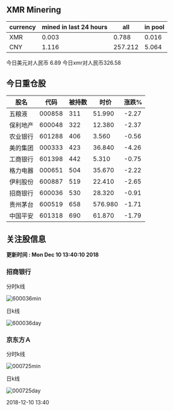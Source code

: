 ## XMR Minering

|currency|mined in last 24 hours|all|in pool|
|---|---|---|---|
|XMR|0.003|0.788|0.016|
|CNY|1.116|257.212|5.064|

今日美元对人民币 6.89	今日xmr对人民币326.58


## 今日重仓股 

|股名|代码|被持数|时价|涨跌%|
|---|---|---|---|---|
|五粮液|000858|311|51.990|-2.27|
|保利地产|600048|322|12.380|-2.37|
|农业银行|601288|406|3.560|-0.56|
|美的集团|000333|423|36.840|-4.26|
|工商银行|601398|442|5.310|-0.75|
|格力电器|000651|504|35.670|-2.22|
|伊利股份|600887|519|22.410|-2.65|
|招商银行|600036|530|28.320|-0.91|
|贵州茅台|600519|658|576.980|-1.71|
|中国平安|601318|690|61.870|-1.79|

## 关注股信息
**更新时间 : Mon Dec 10 13:40:10 2018**
### 招商银行 
分时k线

![600036min](http://image.sinajs.cn/newchart/min/n/sh600036.gif)

日k线

![600036day](http://image.sinajs.cn/newchart/daily/n/sh600036.gif)

### 京东方Ａ 
分时k线

![000725min](http://image.sinajs.cn/newchart/min/n/sz000725.gif)

日k线

![000725day](http://image.sinajs.cn/newchart/daily/n/sz000725.gif)

2018-12-10 13:40